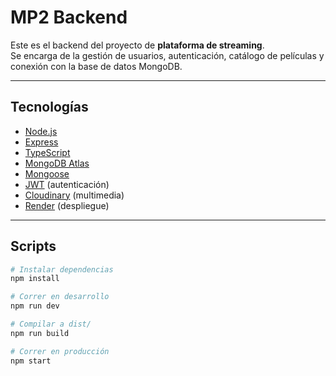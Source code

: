 # MP2 Backend

Este es el backend del proyecto de **plataforma de streaming**.  
Se encarga de la gestión de usuarios, autenticación, catálogo de películas y conexión con la base de datos MongoDB.

---

## Tecnologías

- [Node.js](https://nodejs.org/)
- [Express](https://expressjs.com/)
- [TypeScript](https://www.typescriptlang.org/)
- [MongoDB Atlas](https://www.mongodb.com/atlas)
- [Mongoose](https://mongoosejs.com/)
- [JWT](https://jwt.io/) (autenticación)
- [Cloudinary](https://cloudinary.com/) (multimedia)
- [Render](https://render.com/) (despliegue)

---

## Scripts

```bash
# Instalar dependencias
npm install

# Correr en desarrollo
npm run dev

# Compilar a dist/
npm run build

# Correr en producción
npm start
